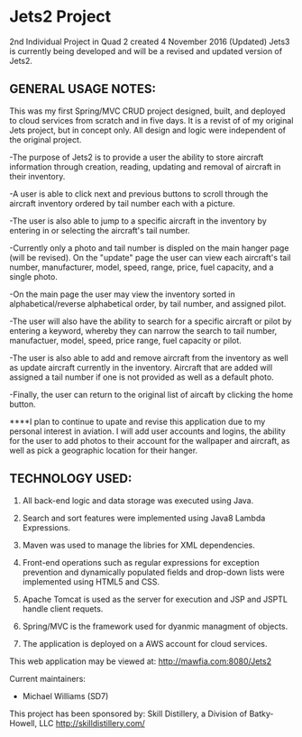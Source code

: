 # Jets2 Project
2nd Individual Project in Quad 2 created 4 November 2016
(Updated) Jets3 is currently being developed and will be a revised and updated version of Jets2.

GENERAL USAGE NOTES:
--------------------
This was my first Spring/MVC CRUD project designed, built, and deployed to cloud services from scratch and in five days.
It is a revist of of my original Jets project, but in concept only.  All design and logic were independent of the original project.

-The purpose of Jets2 is to provide a user the ability to store aircraft information through creation, reading, updating and 
removal of aircraft in their inventory.

-A user is able to click next and previous buttons to scroll through the aircraft inventory ordered by tail number each with a picture.

-The user is also able to jump to a specific aircraft in the inventory by entering in or selecting the aircraft's tail number.

-Currently only a photo and tail number is displed on the main hanger page (will be revised). On the "update" page the user can view each aircraft's 
tail number, manufacturer, model, speed, range, price, fuel capacity, and a single photo.

-On the main page the user may view the inventory sorted in alphabetical/reverse alphabetical order, by tail number, and assigned pilot.

-The user will also have the ability to search for a specific aircraft or pilot by entering a keyword, whereby they can narrow the search to tail number, manufactuer, model, speed, price range, fuel capacity or pilot.

-The user is also able to add and remove aircraft from the inventory as well as update aircraft currently in the inventory.  Aircraft that are added will assigned a tail number if one is not provided as well as a default photo.

-Finally, the user can return to the original list of aircaft by clicking the home button.

****I plan to continue to upate and revise this application due to my personal interest in aviation.  I will add user accounts and logins, the ability for the user to add photos to their account for the wallpaper and aircraft, as well as pick a geographic location for their hanger.

TECHNOLOGY USED:
-----------------
1.  All back-end logic and data storage was executed using Java.

2.  Search and sort features were implemented using Java8 Lambda Expressions.

3.  Maven was used to manage the libries for XML dependencies.

4.  Front-end operations such as regular expressions for exception prevention and dynamically populated fields and drop-down lists were implemented using HTML5 and CSS.

5.  Apache Tomcat is used as the server for execution and JSP and JSPTL handle client requets.

6.  Spring/MVC is the framework used for dyanmic managment of objects.

7.  The application is deployed on a AWS account for cloud services.

This web application may be viewed at: http://mawfia.com:8080/Jets2

Current maintainers:
 * Michael Williams (SD7)

This project has been sponsored by:
Skill Distillery, a Division of Batky-Howell, LLC
http://skilldistillery.com/

